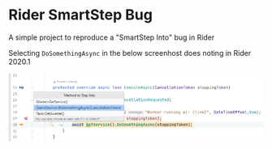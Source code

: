 # Rider SmartStep Bug
A simple project to reproduce a "SmartStep Into" bug in Rider

Selecting `DoSomethingAsync` in the below screenhost does noting in Rider 2020.1

![Screenshot](Capture.PNG)
